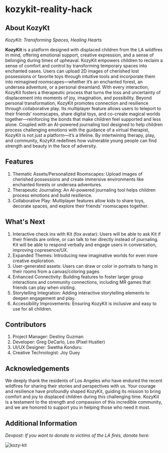 # kozykit-reality-hack

## About KozyKt
_KozyKit: Transforming Spaces, Healing Hearts_

**KozyKit** is a platform designed with displaced children from the LA wildfires in mind, offering emotional support, creative expression, and a sense of belonging during times of upheaval. KozyKit empowers children to reclaim a sense of comfort and control by transforming temporary spaces into enchanted oases. Users can upload 2D images of cherished lost possessions or favorite toys through intuitive tools and incorporate them into reimagined roomscapes—whether it’s an enchanted forest, an undersea adventure, or a personal dreamland. With every interaction, KozyKit fosters a therapeutic process that turns the loss and uncertainty of displacement into moments of joy, imagination, and possibility.
Beyond personal transformation, KozyKit promotes connection and resilience through collaborative play. Its multiplayer feature allows users to teleport to their friends’ roomscapes, share digital toys, and co-create magical worlds together—reinforcing the bonds that make children feel supported and less alone. Coupled with an AI-powered journaling tool designed to help children process challenging emotions with the guidance of a virtual therapist, KozyKit is not just a platform—it’s a lifeline. By intertwining therapy, play, and community, KozyKit redefines how vulnerable young people can find strength and beauty in the face of adversity.

## Features 
1. Thematic Assets/Personalized Roomscapes: Upload images of cherished possessions and create immersive environments like enchanted forests or undersea adventures.
2. Therapeutic Journaling: An AI-powered journaling tool helps children process emotions and build resilience.
3. Collaborative Play: Multiplayer features allow kids to share toys, decorate spaces, and explore their friends' roomscapes together.


## What's Next 
1. Interactive check ins with Kit (fox avatar): Users will be able to ask Kit if their friends are online, or can talk to her directly instead of journaling. Kit will be able to respond verbally and engage users in conversation, improving copresence/UX.
3. Expanded Themes: Introducing new imaginative worlds for even more creative exploration.
4. User-generated assets: Users can draw or color in portraits to hang in their rooms from a canvas/coloring pages
5. Enhanced Connectivity: Building features to foster larger group interactions and community connections, including MR games that friends can play when visiting.
6. Storytelling Integration: Adding interactive storytelling elements to deepen engagement and play.
7. Accessibility Improvements: Ensuring KozyKit is inclusive and easy to use for all children.

## Contributors 
1. Project Manager: Destiny Guzman
2. Developer: Greg DeCarlo, Leo (Pixel Hustler)
3. UI/UX Designer: Swetha Konduru
4. Creative Technologist: Joy Guey

## Acknowledgements
We deeply thank the residents of Los Angeles who have endured the recent wildfires for sharing their stories and perspectives with us. Your courage and resilience have profoundly shaped KozyKit, guiding its mission to bring comfort and joy to displaced children during this challenging time. KozyKit is a testament to the strength and compassion of this incredible community, and we are honored to support you in helping those who need it most.


## Additional Information
_Devpost_:
_If you want to donate to victims of the LA fires, donate here_: 

![kozy-kit](https://github.com/user-attachments/assets/4a659c4b-e2a8-42d0-9909-ce9416af91a9)
